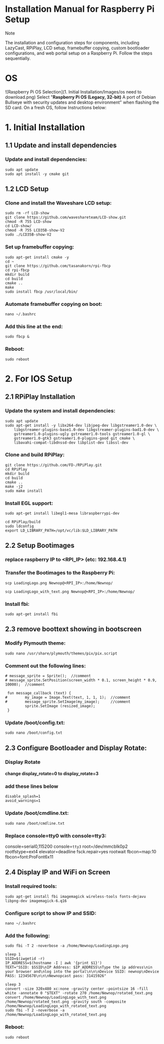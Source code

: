 # Installation Manual for Raspberry Pi Setup

> [!NOTE]
> The installation and configuration steps for components, including LazyCast, RPiPlay, LCD setup, framebuffer copying, custom bootloader configurations, and web portal setup on a Raspberry Pi. Follow the steps sequentially.

# OS
![Raspberry Pi OS Selection](1. Initial Installation/Images/os need to download.png)
Select "**Raspberry Pi OS (Legacy, 32-bit)** A port of Debian Bullseye with security updates and desktop environment" when flashing the SD card.
On a fresh OS, follow Instructions below:


# 1. Initial Installation

## 1.1 Update and install dependencies
### Update and install dependencies:

```
sudo apt update
sudo apt install -y cmake git
```


## 1.2 LCD Setup

### Clone and install the Waveshare LCD setup:
```
sudo rm -rf LCD-show
git clone https://github.com/waveshareteam/LCD-show.git
chmod -R 755 LCD-show
cd LCD-show/
chmod -R 755 LCD35B-show-V2
sudo ./LCD35B-show-V2
```

### Set up framebuffer copying:
```
sudo apt-get install cmake -y
cd ~
git clone https://github.com/tasanakorn/rpi-fbcp
cd rpi-fbcp
mkdir build
cd build
cmake ..
make
sudo install fbcp /usr/local/bin/
```

### Automate framebuffer copying on boot:
```
nano ~/.bashrc
```

### Add this line at the end:
```
sudo fbcp &
```
### Reboot:
```
sudo reboot
```


# 2. For IOS Setup
## 2.1 RPiPlay Installation

### Update the system and install dependencies:
```
sudo apt update
sudo apt-get install -y libx264-dev libjpeg-dev libgstreamer1.0-dev \
    libgstreamer-plugins-base1.0-dev libgstreamer-plugins-bad1.0-dev \
    gstreamer1.0-plugins-ugly gstreamer1.0-tools gstreamer1.0-gl \
    gstreamer1.0-gtk3 gstreamer1.0-plugins-good git cmake \
    libavahi-compat-libdnssd-dev libplist-dev libssl-dev
```

### Clone and build RPiPlay:
```
git clone https://github.com/FD-/RPiPlay.git
cd RPiPlay
mkdir build
cd build
cmake ..
make -j2
sudo make install
```

### Install EGL support:
```
sudo apt-get install libegl1-mesa libraspberrypi-dev
```
```
cd RPiPlay/build
sudo ldconfig
export LD_LIBRARY_PATH=/opt/vc/lib:$LD_LIBRARY_PATH
```

## 2.2 Setup Bootimages

### replace raspberry IP to <RPI_IP> (etc: 192.168.4.1)
### Transfer the Bootimages to the Raspberry Pi:
```
scp LoadingLogo.png Newnop@<RPI_IP>:/home/Newnop/
```
```
scp LoadingLogo_with_text.png Newnop@<RPI_IP>:/home/Newnop/
```
### Install fbi:
```
sudo apt-get install fbi
```


## 2.3 remove boottext showing in bootscreen

### Modify Plymouth theme:
```
sudo nano /usr/share/plymouth/themes/pix/pix.script
```

### Comment out the following lines:
```
# message_sprite = Sprite();  //comment
# message_sprite.SetPosition(screen_width * 0.1, screen_height * 0.9, 10000);  //comment
 
 fun message_callback (text) {
#        my_image = Image.Text(text, 1, 1, 1);  //comment
#        message_sprite.SetImage(my_image);     //comment
         sprite.SetImage (resized_image);
 }
```

### Update /boot/config.txt:
```
sudo nano /boot/config.txt
```

## 2.3 Configure Bootloader and Display Rotate:

### Display Rotate
#### change display_rotate=0 to display_rotate=3

### add these lines below
```
disable_splash=1
avoid_warnings=1
```

### Update /boot/cmdline.txt:
```
sudo nano /boot/cmdline.txt
```

### Replace console=tty0  with console=tty3:
console=serial0,115200 console=``tty3`` root=/dev/mmcblk0p2 rootfstype=ext4 elevator=deadline fsck.repair=yes rootwait fbcon=map:10 fbcon=font:ProFont6x11


## 2.4 Display IP and WiFi on Screen

### Install required tools:
```
sudo apt-get install fbi imagemagick wireless-tools fonts-dejavu libpng-dev imagemagick-6.q16
```
### Configure script to show IP and SSID:
```
nano ~/.bashrc
```
### Add the following:
```
sudo fbi -T 2 -noverbose -a /home/Newnop/LoadingLogo.png

sleep 1
SSID=$(iwgetid -r)
IP_ADDRESS=$(hostname -I | awk '{print $1}')
TEXT="SSID: $SSID\nIP Address: $IP_ADDRESS\nType the ip address\nin your browser and\nlog into the portal\n\n\nDevice SSID: newnop\nDevice PASS: 12345678\n\n\nNewnopcast pass: 31415926"

sleep 3
convert -size 320x480 xc:none -gravity center -pointsize 16 -fill white -annotate 0 "$TEXT" -rotate 270 /home/Newnop/rotated_text.png
convert /home/Newnop/LoadingLogo_with_text.png /home/Newnop/rotated_text.png -gravity south -composite /home/Newnop/LoadingLogo_with_rotated_text.png
sudo fbi -T 2 -noverbose -a /home/Newnop/LoadingLogo_with_rotated_text.png
```

### Reboot:
```
sudo reboot
```

